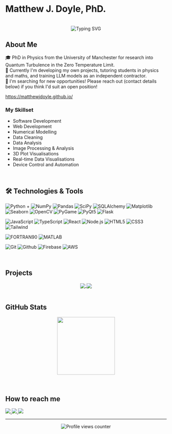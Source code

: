 # Matthew J. Doyle, PhD.

<br>

<div align="center">
  <img src="https://readme-typing-svg.demolab.com?font=Fira+Code&pause=1000&random=false&width=700&lines=Physicist,+coder,+problem+solver.;Passionate+about+physics+and+innovative+technologies.;Always+learning+and+building+new+things+.+.+." alt="Typing SVG" />
</div>

## About Me

🎓 PhD in Physics from the University of Manchester for research into Quantum Turbulence in the Zero Temperature Limit. \
🔭 Currently I'm developing my own projects, tutoring students in physics and maths, and training LLM models as an independent contractor. \
🔎 I'm searching for new opportunities! Please reach out (contact details below) if you think I'd suit an open position! 

https://matthewjdoyle.github.io/

### My Skillset
- Software Development
- Web Development
- Numerical Modelling
- Data Cleaning
- Data Analysis
- Image Processing & Analysis
- 3D Plot Visualisations
- Real-time Data Visualisations
- Device Control and Automation

<br>

## 🛠️ Technologies & Tools

![Python](https://img.shields.io/badge/-Python-3776AB?style=flat-square&logo=python&logoColor=white) +
![NumPy](https://img.shields.io/badge/-NumPy-013243?style=flat-square&logo=numpy&logoColor=white)
![Pandas](https://img.shields.io/badge/-Pandas-150458?style=flat-square&logo=pandas&logoColor=white)
![SciPy](https://img.shields.io/badge/-SciPy-8CAAE6?style=flat-square&logo=scipy&logoColor=white)
![SQLAlchemy](https://img.shields.io/badge/-SQLAlchemy-D71F00?style=flat-square&logo=sqlalchemy&logoColor=white)
![Matplotlib](https://img.shields.io/badge/-Matplotlib-11557C?style=flat-square&logo=python&logoColor=white)
![Seaborn](https://img.shields.io/badge/-Seaborn-3776AB?style=flat-square&logo=python&logoColor=white)
![OpenCV](https://img.shields.io/badge/-OpenCV-5C3EE8?style=flat-square&logo=opencv&logoColor=white)
![PyGame](https://img.shields.io/badge/-PyGame-FED130?style=flat-square&logo=python&logoColor=black)
![PyQt5](https://img.shields.io/badge/-PyQt5-41CD52?style=flat-square&logo=qt&logoColor=white)
![Flask](https://img.shields.io/badge/-Flask-000000?style=flat-square&logo=flask&logoColor=white)

![JavaScript](https://img.shields.io/badge/-JavaScript-F7DF1E?style=flat-square&logo=javascript&logoColor=black)
![TypeScript](https://img.shields.io/badge/-TypeScript-3178C6?style=flat-square&logo=typescript&logoColor=white)
![React](https://img.shields.io/badge/-React-61DAFB?style=flat-square&logo=react&logoColor=black)
![Node.js](https://img.shields.io/badge/-Node.js-339933?style=flat-square&logo=node.js&logoColor=white)
![HTML5](https://img.shields.io/badge/-HTML5-E34F26?style=flat-square&logo=html5&logoColor=white)
![CSS3](https://img.shields.io/badge/-CSS3-1572B6?style=flat-square&logo=css3&logoColor=white)
![Tailwind](https://img.shields.io/badge/-Tailwind-38B2AC?style=flat-square&logo=tailwind-css&logoColor=white)

![FORTRAN90](https://img.shields.io/badge/-FORTRAN90-734F96?style=flat-square&logo=fortran&logoColor=white)
![MATLAB](https://img.shields.io/badge/-MATLAB-0076A8?style=flat-square&logo=mathworks&logoColor=white)

![Git](https://img.shields.io/badge/-Git-F05032?style=flat-square&logo=git&logoColor=white)
![Github](https://img.shields.io/badge/-GitHub-181717?style=flat-square&logo=github&logoColor=white)
![Firebase](https://img.shields.io/badge/-Firebase-FFCA28?style=flat-square&logo=firebase&logoColor=black)
![AWS](https://img.shields.io/badge/-AWS-232F3E?style=flat-square&logo=amazon-aws&logoColor=white)


<br>

## Projects

<div align="center">
  <a href="https://github.com/matthewjdoyle/physics-visualisations">
    <img align="center" src="https://github-readme-stats.vercel.app/api/pin/?username=matthewjdoyle&repo=physics-visualisations&theme=dark" />
  </a>
  <a href="https://github.com/matthewjdoyle/matthewjdoyle.github.io">
    <img align="center" src="https://github-readme-stats.vercel.app/api/pin/?username=matthewjdoyle&repo=matthewjdoyle.github.io&theme=dark" />
  </a>
</div>

<br>

## GitHub Stats

<div align="center">
  <img height="180em" src="https://github-readme-stats.vercel.app/api/top-langs/?username=matthewjdoyle&layout=compact&langs_count=7&theme=dark"/>
</div>

<br>

<br>

## How to reach me
<div align="left">
  <a href="https://www.linkedin.com/in/matthewjdoyle" target="_blank">
    <img src="https://img.shields.io/badge/LinkedIn-0077B5?style=for-the-badge&logo=linkedin&logoColor=white" target="_blank">
  </a>
  <a href="mailto:enquire.matthewjdoyle@gmail.com" target="_blank">
    <img src="https://img.shields.io/badge/Email-D14836?style=for-the-badge&logo=gmail&logoColor=white" target="_blank">
  </a>
  <a href="https://matthewjdoyle.github.io/" target="_blank">
    <img src="https://img.shields.io/badge/Website-000666?style=for-the-badge&logo=globe&logoColor=white" target="_blank">
  </a>
</div>

---

<div align="center">
  <img src="https://komarev.com/ghpvc/?username=matthewjdoyle&color=blue&style=flat-square" alt="Profile views counter" />
</div>
 
